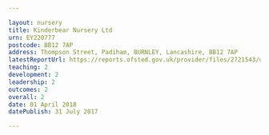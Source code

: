 ```yaml
---

layout: nursery
title: Kinderbear Nursery Ltd
urn: EY220777
postcode: BB12 7AP
address: Thompson Street, Padiham, BURNLEY, Lancashire, BB12 7AP
latestReportUrl: https://reports.ofsted.gov.uk/provider/files/2721543/urn/EY220777.pdf
teaching: 2
development: 2
leadership: 2
outcomes: 2
overall: 2
date: 01 April 2018 
datePublish: 31 July 2017

---
```

